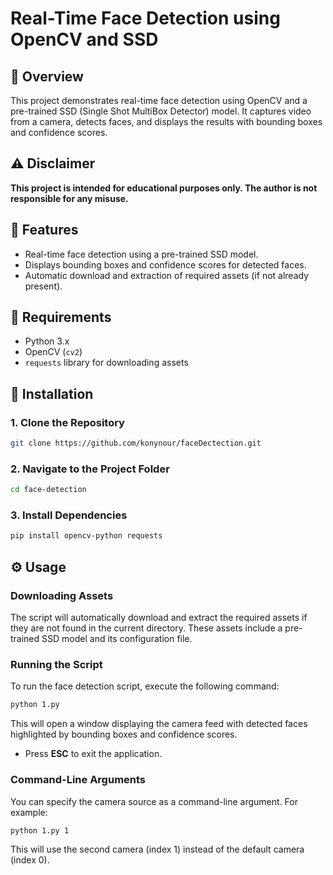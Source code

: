 
# Real-Time Face Detection using OpenCV and SSD

## 📌 Overview

This project demonstrates real-time face detection using OpenCV and a pre-trained SSD (Single Shot MultiBox Detector) model. It captures video from a camera, detects faces, and displays the results with bounding boxes and confidence scores.

## ⚠️ Disclaimer

**This project is intended for educational purposes only. The author is not responsible for any misuse.**

## 🚀 Features

- Real-time face detection using a pre-trained SSD model.
- Displays bounding boxes and confidence scores for detected faces.
- Automatic download and extraction of required assets (if not already present).

## 📂 Requirements

- Python 3.x
- OpenCV (`cv2`)
- `requests` library for downloading assets

## 🔧 Installation

### 1. Clone the Repository
```sh
git clone https://github.com/konynour/faceDectection.git
```

### 2. Navigate to the Project Folder
```sh
cd face-detection
```

### 3. Install Dependencies
```sh
pip install opencv-python requests
```

## ⚙️ Usage

### Downloading Assets

The script will automatically download and extract the required assets if they are not found in the current directory. These assets include a pre-trained SSD model and its configuration file.

### Running the Script

To run the face detection script, execute the following command:

```sh
python 1.py
```

This will open a window displaying the camera feed with detected faces highlighted by bounding boxes and confidence scores. 

- Press **ESC** to exit the application.

### Command-Line Arguments

You can specify the camera source as a command-line argument. For example:

```sh
python 1.py 1
```

This will use the second camera (index 1) instead of the default camera (index 0).

